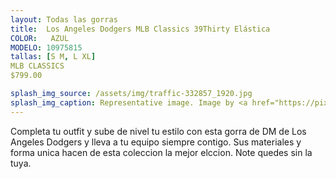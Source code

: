 ```yaml
---
layout: Todas las gorras
title:  Los Angeles Dodgers MLB Classics 39Thirty Elástica
COLOR:   AZUL
MODELO: 10975815
tallas: [S M, L XL]
MLB CLASSICS
$799.00

splash_img_source: /assets/img/traffic-332857_1920.jpg
splash_img_caption: Representative image. Image by <a href="https://pixabay.com/users/jonbonsilver-236141/">jonbonsilver</a> on Pixabay.
---
```

Completa tu outfit y sube de nivel tu estilo con esta gorra de DM de Los Angeles Dodgers y lleva a tu equipo siempre contigo. Sus materiales y forma unica hacen de esta coleccion la mejor elccion. Note quedes sin la tuya.
